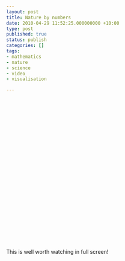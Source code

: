 ```yaml
---
layout: post
title: Nature by numbers
date: 2010-04-29 11:52:25.000000000 +10:00
type: post
published: true
status: publish
categories: []
tags:
- mathematics
- nature
- science
- video
- visualisation

---
```

<p><object width="490" height="385"><param name="movie" value="http://www.youtube.com/v/kkGeOWYOFoA&rel=0&color1=0xb1b1b1&color2=0xd0d0d0&hl=en_US&feature=player_embedded&fs=1" /><param name="allowFullScreen" value="true" /><param name="allowScriptAccess" value="always" /><embed src="http://www.youtube.com/v/kkGeOWYOFoA&rel=0&color1=0xb1b1b1&color2=0xd0d0d0&hl=en_US&feature=player_embedded&fs=1" type="application/x-shockwave-flash" allowfullscreen="true" allowscriptaccess="always" width="490" height="385"></embed></object></p>
<p>This is well worth watching in full screen!</p>

